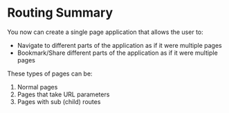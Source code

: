 # Routing Summary

You now can create a single page application that allows the user to:

- Navigate to different parts of the application as if it were multiple pages
- Bookmark/Share different parts of the application as if it were multiple pages

These types of pages can be:

1. Normal pages
1. Pages that take URL parameters
1. Pages with sub (child) routes
